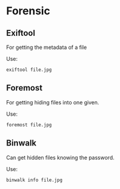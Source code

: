 # Forensic

## Exiftool
For getting the metadata of a file

Use:
```
exiftool file.jpg
```
## Foremost
For getting hiding files into one given.

Use:
```
foremost file.jpg
```

## Binwalk
Can get hidden files knowing the password.

Use:
```
binwalk info file.jpg
```